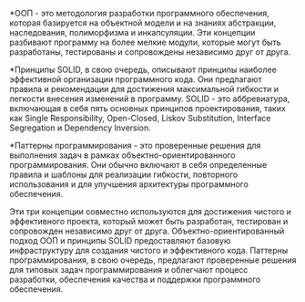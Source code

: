 *ООП - это методология разработки программного обеспечения, которая базируется на объектной модели и на знаниях абстракции, наследования, полиморфизма и инкапсуляции. Эти концепции разбивают программу на более мелкие модули, которые могут быть разработаны, тестированы и сопровождены независимо друг от друга.

*Принципы SOLID, в свою очередь, описывают принципы наиболее эффективной организации программного кода. Они предлагают правила и рекомендации для достижения максимальной гибкости и легкости внесения изменений в программу. SOLID - это аббревиатура, включающая в себя пять основных принципов проектирования, таких как Single Responsibility, Open-Closed, Liskov Substitution, Interface Segregation и Dependency Inversion.

*Паттерны программирования - это проверенные решения для выполнения задач в рамках объектно-ориентированного программирования. Они обычно включают в себя определенные правила и шаблоны для реализации гибкости, повторного использования и для улучшения архитектуры программного обеспечения.

Эти три концепции совместно используются для достижения чистого и эффективного проекта, который может быть разработан, тестирован и сопровожден независимо друг от друга. Объектно-ориентированный подход ООП и принципы SOLID предоставляют базовую инфраструктуру для создания чистого и эффективного кода. Паттерны программирования, в свою очередь, предлагают проверенные решения для типовых задач программирования и облегчают процесс разработки, обеспечения качества и поддержки программного обеспечения.